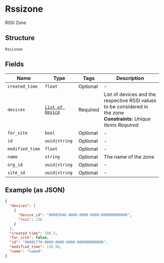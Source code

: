 
# Rssizone

RSSI Zone

## Structure

`Rssizone`

## Fields

| Name | Type | Tags | Description |
|  --- | --- | --- | --- |
| `created_time` | `float` | Optional | - |
| `devices` | [`List of Device`](../../doc/models/device.md) | Required | List of devices and the respective RSSI values to be considered in the zone<br>**Constraints**: *Unique Items Required* |
| `for_site` | `bool` | Optional | - |
| `id` | `uuid\|string` | Optional | - |
| `modified_time` | `float` | Optional | - |
| `name` | `string` | Optional | The name of the zone |
| `org_id` | `uuid\|string` | Optional | - |
| `site_id` | `uuid\|string` | Optional | - |

## Example (as JSON)

```json
{
  "devices": [
    {
      "device_id": "00002046-0000-0000-0000-000000000000",
      "rssi": 138
    }
  ],
  "created_time": 198.3,
  "for_site": false,
  "id": "00001770-0000-0000-0000-000000000000",
  "modified_time": 136.66,
  "name": "name0"
}
```

